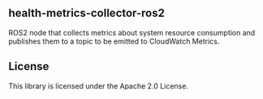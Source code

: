 ## health-metrics-collector-ros2

ROS2 node that collects metrics about system resource consumption and publishes them to a topic to be emitted to CloudWatch Metrics.

## License

This library is licensed under the Apache 2.0 License. 
